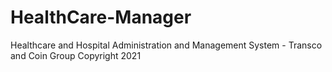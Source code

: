 # HealthCare-Manager
Healthcare and Hospital Administration and Management System - Transco and Coin Group Copyright 2021
